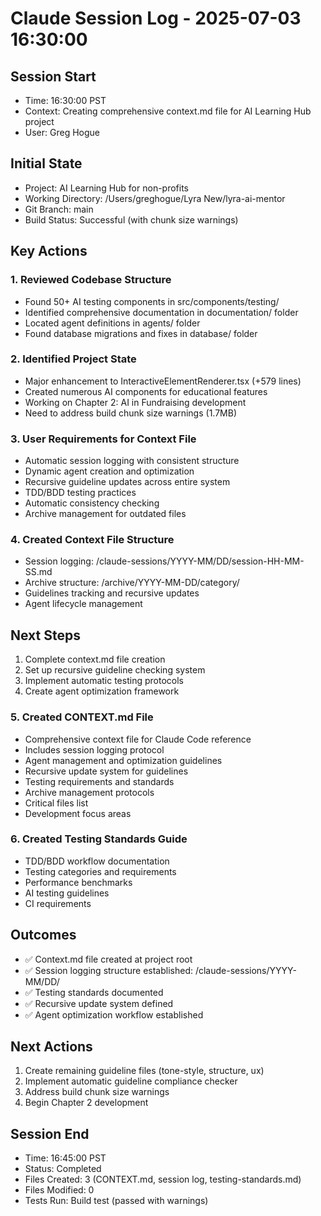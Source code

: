 # Claude Session Log - 2025-07-03 16:30:00

## Session Start
- Time: 16:30:00 PST
- Context: Creating comprehensive context.md file for AI Learning Hub project
- User: Greg Hogue

## Initial State
- Project: AI Learning Hub for non-profits
- Working Directory: /Users/greghogue/Lyra New/lyra-ai-mentor
- Git Branch: main
- Build Status: Successful (with chunk size warnings)

## Key Actions

### 1. Reviewed Codebase Structure
- Found 50+ AI testing components in src/components/testing/
- Identified comprehensive documentation in documentation/ folder
- Located agent definitions in agents/ folder
- Found database migrations and fixes in database/ folder

### 2. Identified Project State
- Major enhancement to InteractiveElementRenderer.tsx (+579 lines)
- Created numerous AI components for educational features
- Working on Chapter 2: AI in Fundraising development
- Need to address build chunk size warnings (1.7MB)

### 3. User Requirements for Context File
- Automatic session logging with consistent structure
- Dynamic agent creation and optimization
- Recursive guideline updates across entire system
- TDD/BDD testing practices
- Automatic consistency checking
- Archive management for outdated files

### 4. Created Context File Structure
- Session logging: /claude-sessions/YYYY-MM/DD/session-HH-MM-SS.md
- Archive structure: /archive/YYYY-MM-DD/category/
- Guidelines tracking and recursive updates
- Agent lifecycle management

## Next Steps
1. Complete context.md file creation
2. Set up recursive guideline checking system
3. Implement automatic testing protocols
4. Create agent optimization framework

### 5. Created CONTEXT.md File
- Comprehensive context file for Claude Code reference
- Includes session logging protocol
- Agent management and optimization guidelines
- Recursive update system for guidelines
- Testing requirements and standards
- Archive management protocols
- Critical files list
- Development focus areas

### 6. Created Testing Standards Guide
- TDD/BDD workflow documentation
- Testing categories and requirements
- Performance benchmarks
- AI testing guidelines
- CI requirements

## Outcomes
- ✅ Context.md file created at project root
- ✅ Session logging structure established: /claude-sessions/YYYY-MM/DD/
- ✅ Testing standards documented
- ✅ Recursive update system defined
- ✅ Agent optimization workflow established

## Next Actions
1. Create remaining guideline files (tone-style, structure, ux)
2. Implement automatic guideline compliance checker
3. Address build chunk size warnings
4. Begin Chapter 2 development

## Session End
- Time: 16:45:00 PST
- Status: Completed
- Files Created: 3 (CONTEXT.md, session log, testing-standards.md)
- Files Modified: 0
- Tests Run: Build test (passed with warnings)